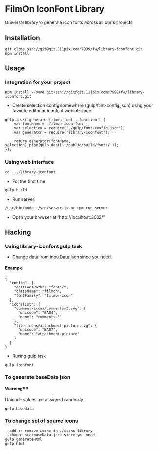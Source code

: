 # FilmOn IconFont Library

Universal library to generate icon fonts across all our's projects

## Installation

```
git clone ssh://git@git.111pix.com:7999/fw/library-iconfont.git
npm install
```

## Usage

### Integration for your project

```
npm install --save git+ssh://git@git.111pix.com:7999/fw/library-iconfont.git
```

 - Create selection config somewhere (gulp/font-config.json) using your favorite editor or iconfont webinterface

```
gulp.task('generate-filmon-font', function() {
	var fontName = "filmon-icon-font";
	var selection = require('./gulp/font-config.json');
	var generator = require('library-iconfont');

	return generator(fontName, selection).pipe(gulp.dest('./public/build/fonts/'));
});

```

### Using web interface
```
cd .../library-iconfont  
```  

 - For the first time:
```
gulp build
```

 - Run server:
```
/usr/bin/node ./src/server.js or npm run server  
```  

 - Open your browser at "http://localhost:3002/"

## Hacking

### Using library-iconfont gulp task

 - Change data from inputData.json since you need.
 
#### Example
 
```
{
  "config": {
    "destFontPath": "fonts/",
    "className": "filmon",
    "fontFamily": "filmon-icon"
  },
  "iconslist": {
    "comment-icons/comments-3.svg": {
      "unicode": "EA04",
      "name": "comments-3"
    },
    "file-icons/attachment-picture.svg": {
      "unicode": "EA07",
      "name": "attachment-picture"
    }
  }
}
```

 - Runing gulp task
 
```
gulp iconfont
```

### To generate baseData.json
####  Warning!!!! 
Unicode values are assigned randomly
```
gulp basedata
```


### To change set of source icons

```
- add or remove icons in ./icons-library
- change src/baseData.json since you need
gulp generateHtml
gulp html
```